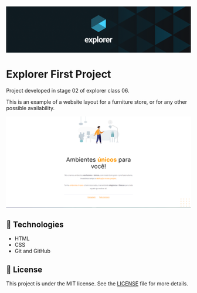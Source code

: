 ![preview](.github/bg-explorer.png)

# Explorer First Project
Project developed in stage 02 of explorer class 06.

This is an example of a website layout for a furniture store, or for any other possible availability.

![preview](.github/project.png)

## 🔨 Technologies
* HTML
* CSS
* Git and GitHub

## 📄 License

This project is under the MIT license. See the [LICENSE](LICENSE) file for more details.
